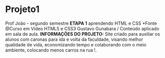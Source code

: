 # Projeto1
Prof João - segundo semestre
**ETAPA 1** aprendendo HTML e CSS
*Fonte @Curso em Vídeo HTML5 e CSS3 Gustavo Gunabara / Conteúdo aplicado em sala de aula.
**INFORMAÇÕES DO PROJETO:** Site criado para auxiliar os alunos com caronas para ida e volta da faculdade, visando melhor qualidade de vida, economizando tempo e colaborando com o meio ambiente, colocando menos carros na rua !. 


